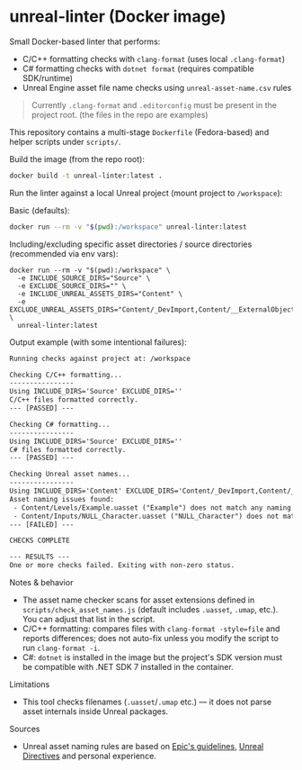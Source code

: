 # unreal-linter (Docker image)

Small Docker-based linter that performs:

- C/C++ formatting checks with `clang-format` (uses local `.clang-format`)
- C# formatting checks with `dotnet format` (requires compatible SDK/runtime)
- Unreal Engine asset file name checks using `unreal-asset-name.csv` rules

> Currently `.clang-format` and `.editorconfig` must be present in the project root. (the files in the repo are examples)

This repository contains a multi-stage `Dockerfile` (Fedora-based) and helper scripts under `scripts/`.

Build the image (from the repo root):

```bash
docker build -t unreal-linter:latest .
```

Run the linter against a local Unreal project (mount project to `/workspace`):

Basic (defaults):

```bash
docker run --rm -v "$(pwd):/workspace" unreal-linter:latest
```

Including/excluding specific asset directories / source directories (recommended via env vars):

```
docker run --rm -v "$(pwd):/workspace" \
  -e INCLUDE_SOURCE_DIRS="Source" \
  -e EXCLUDE_SOURCE_DIRS="" \
  -e INCLUDE_UNREAL_ASSETS_DIRS="Content" \
  -e EXCLUDE_UNREAL_ASSETS_DIRS="Content/_DevImport,Content/__ExternalObjects__,Content/__ExternalActors__" \
  unreal-linter:latest
```
Output example (with some intentional failures):

```txt
Running checks against project at: /workspace

Checking C/C++ formatting...
----------------
Using INCLUDE_DIRS='Source' EXCLUDE_DIRS=''
C/C++ files formatted correctly.
--- [PASSED] ---

Checking C# formatting...
----------------
Using INCLUDE_DIRS='Source' EXCLUDE_DIRS=''
C# files formatted correctly.
--- [PASSED] ---

Checking Unreal asset names...
----------------
Using INCLUDE_DIRS='Content' EXCLUDE_DIRS='Content/_DevImport,Content/__ExternalObjects__,Content/__ExternalActors__'
Asset naming issues found:
 - Content/Levels/Example.uasset ("Example") does not match any naming rule
 - Content/Inputs/NULL_Character.uasset ("NULL_Character") does not match any naming rule
--- [FAILED] ---

CHECKS COMPLETE

--- RESULTS ---
One or more checks failed. Exiting with non-zero status.
```

Notes & behavior
- The asset name checker scans for asset extensions defined in `scripts/check_asset_names.js` (default includes `.uasset`, `.umap`, etc.). You can adjust that list in the script.
- C/C++ formatting: compares files with `clang-format -style=file` and reports differences; does not auto-fix unless you modify the script to run `clang-format -i`.
- C#: `dotnet` is installed in the image but the project's SDK version must be compatible with .NET SDK 7 installed in the container.

Limitations
- This tool checks filenames (`.uasset`/`.umap` etc.) — it does not parse asset internals inside Unreal packages.

Sources
- Unreal asset naming rules are based on [Epic's guidelines](https://dev.epicgames.com/documentation/en-us/unreal-engine/recommended-asset-naming-conventions-in-unreal-engine-projects), [Unreal Directives](https://unrealdirective.com/resources/asset-naming-conventions) and personal experience.
